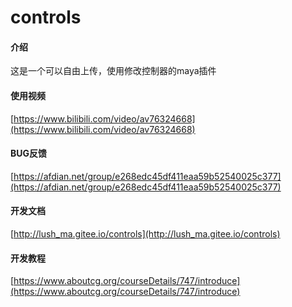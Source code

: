 # controls

#### 介绍
这是一个可以自由上传，使用修改控制器的maya插件

#### 使用视频
[https://www.bilibili.com/video/av76324668](https://www.bilibili.com/video/av76324668)

#### BUG反馈
[https://afdian.net/group/e268edc45df411eaa59b52540025c377](https://afdian.net/group/e268edc45df411eaa59b52540025c377)

#### 开发文档
[http://lush_ma.gitee.io/controls](http://lush_ma.gitee.io/controls)

#### 开发教程
[https://www.aboutcg.org/courseDetails/747/introduce](https://www.aboutcg.org/courseDetails/747/introduce)

